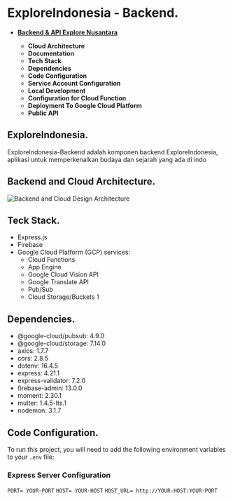 # ExploreIndonesia - Backend.
<ul>
  <li><b><a href="https://github.com/safnana/Explore-Indonesia.git"> Backend & API Explore Nusantara</a></b></li>
  <ul>
    <li><b><a>Cloud Architecture</a></b></li>
    <li><b>Documentation</b></li>
    <li><b>Tech Stack</b></li>
    <li><b>Dependencies</b></li>
    <li><b>Code Configuration</b></li>
    <li><b>Service Account Configuration</b></li>
    <li><b>Local Development</b></li>
    <li><b>Configuration for Cloud Function</b></li>
    <li><b>Deployment To Google Cloud Platform</b></li>
    <li><b>Public API</b></li>
  </ul>
</ul>

## ExploreIndonesia.
ExploreIndonesia-Backend adalah komponen backend ExploreIndonesia, aplikasi untuk memperkenalkan budaya dan sejarah yang ada di indo

## Backend and Cloud Architecture.
![Backend and Cloud Design Architecture](https://github.com/user-attachments/assets/7bbcb493-f238-4138-b461-9d2b0dbe5af2)

## Teck Stack.
* Express.js
* Firebase
* Google Cloud Platform (GCP) services:
    * Cloud Functions
    * App Engine
    * Google Cloud Vision API
    * Google Translate API
    * Pub/Sub
    * Cloud Storage/Buckets 1

## Dependencies.
* @google-cloud/pubsub: 4.9.0
* @google-cloud/storage: 7.14.0
* axios: 1.7.7
* cors: 2.8.5
* dotenv: 16.4.5
* express: 4.21.1
* express-validator: 7.2.0
* firebase-admin: 13.0.0
* moment: 2.30.1
* multer: 1.4.5-lts.1
* nodemon: 3.1.7

## Code Configuration.

To run this project, you will need to add the following environment variables to your `.env` file:

### Express Server Configuration
`PORT= YOUR-PORT`
`HOST= YOUR-HOST`
`HOST_URL= http://YOUR-HOST:YOUR-PORT`
